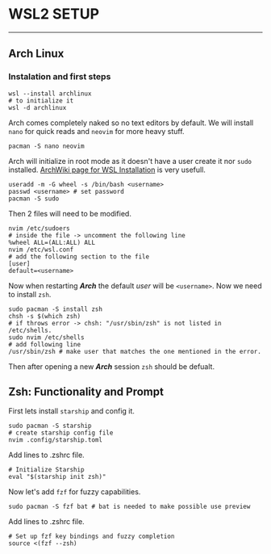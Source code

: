# WSL2 SETUP
---
## Arch Linux
### Instalation and first steps
```
wsl --install archlinux
# to initialize it
wsl -d archlinux
```

Arch comes completely naked so no text editors by default. We will install `nano` for quick reads and `neovim` for more heavy stuff.

```
pacman -S nano neovim
```

Arch will initialize in root mode as it doesn't have a user create it nor `sudo` installed. [ArchWiki page for WSL Installation](https://wiki.archlinux.org/title/Install_Arch_Linux_on_WSL) is very usefull.

```
useradd -m -G wheel -s /bin/bash <username>
passwd <username> # set password
pacman -S sudo
```

Then 2 files will need to be modified.

```
nvim /etc/sudoers
# inside the file -> uncomment the following line
%wheel ALL=(ALL:ALL) ALL
nvim /etc/wsl.conf
# add the following section to the file
[user]
default=<username>
```

Now when restarting **_Arch_** the default _user_ will be `<username>`. Now we need to install `zsh`.

```
sudo pacman -S install zsh
chsh -s $(which zsh)
# if throws error -> chsh: "/usr/sbin/zsh" is not listed in /etc/shells.
sudo nvim /etc/shells
# add following line
/usr/sbin/zsh # make user that matches the one mentioned in the error.
```

Then after opening a new **_Arch_** session `zsh` should be defualt.

## Zsh: Functionality and Prompt

First lets install `starship` and config it.

```
sudo pacman -S starship
# create starship config file
nvim .config/starship.toml
```

Add lines to .zshrc file.

```
# Initialize Starship
eval "$(starship init zsh)"
```

Now let's add `fzf` for fuzzy capabilities.

```
sudo pacman -S fzf bat # bat is needed to make possible use preview
```

Add lines to .zshrc file.

```
# Set up fzf key bindings and fuzzy completion
source <(fzf --zsh)
```
